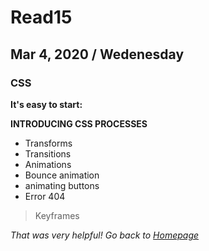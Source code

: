 # Read15
## Mar 4, 2020 / Wedenesday

### CSS

**It's easy to start:**


**INTRODUCING CSS PROCESSES**

- Transforms
- Transitions
- Animations
- Bounce animation
- animating buttons
- Error 404


>Keyframes



*That was very helpful! Go back to [Homepage](README.md)*